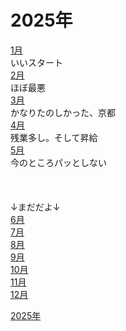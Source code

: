 # 2025年
[1月](./01/README.md)<br>
いいスタート<br>
[2月](./02/README.md)<br>
ほぼ最悪<br>
[3月](./03/README.md)<br>
かなりたのしかった、京都<br>
[4月](./04/README.md)<br>
残業多し。そして昇給<br>
[5月](./05/README.md)<br>
今のところパッとしない<br><br><br><br>
↓まだだよ↓<br>
[6月](./06/README.md)<br>
[7月](./07/README.md)<br>
[8月](./08/README.md)<br>
[9月](./09/README.md)<br>
[10月](./10/README.md)<br>
[11月](./11/README.md)<br>
[12月](./12/README.md)<br>


[2025年](../README.md)
